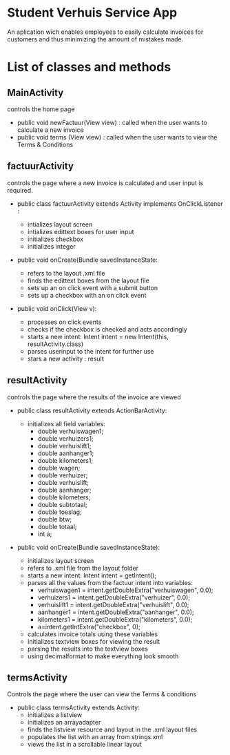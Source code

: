 # Student Verhuis Service App #

An aplication wich enables employees to easily calculate invoices for customers and thus minimizing the amount of mistakes made.

# List of classes and methods #

## MainActivity ##

controls the home page



- public void newFactuur(View view) : called when the user wants to calculate a new invoice
- public void terms (View view) : called when the user wants to view the Terms & Conditions

## factuurActivity ##

controls the page where a new invoice is calculated and user input is required.

- public class factuurActivity extends Activity implements OnClickListener :	
	
	- intializes layout screen
	- intializes edittext boxes for user input
	- initializes checkbox
	- initializes integer
	
	
- public void onCreate(Bundle savedInstanceState:
	
	- refers to the layout .xml file
	- finds the edittext boxes from the layout file
	- sets up an on click event with a submit button
	- sets up a checkbox with an on click event

-  public void onClick(View v):
	
	- processes on click events
	- checks if the checkbox is checked and acts accordingly
	- starts a new intent: Intent intent = new Intent(this, resultActivity.class)
	- parses userinput to the intent for further use
	- stars a new activity : result

## resultActivity ##
controls the page where the results of the invoice are viewed

- public class resultActivity extends ActionBarActivity:
	
	
	- initializes all field variables:
		- double verhuiswagen1;
    	- double verhuizers1;
    	- double verhuislift1;
    	- double aanhanger1;
    	- double kilometers1;
    	- double wagen;
    	- double verhuizer;
    	- double verhuislift;
    	- double aanhanger;
    	- double kilometers;
    	- double subtotaal;
    	- double toeslag;
    	- double btw;
    	- double totaal;
    	- int a; 
	
	
- public void onCreate(Bundle savedInstanceState):
	- initializes layout screen
	- refers to .xml file from the layout folder
	- starts a new intent: Intent intent = getIntent();
	- parses all the values from the factuur intent into variables:
		- verhuiswagen1 = intent.getDoubleExtra("verhuiswagen", 0.0);
		- verhuizers1 = intent.getDoubleExtra("verhuizer", 0.0);
		- verhuislift1 = intent.getDoubleExtra("verhuislift", 0.0);
        - aanhanger1 = intent.getDoubleExtra("aanhanger", 0.0);
        - kilometers1 = intent.getDoubleExtra("kilometers", 0.0);
        - a=intent.getIntExtra("checkbox", 0);
	- calculates invoice totals using these variables    
	- initializes textview boxes for viewing the result
	- parsing the results into the textview boxes
	- using decimalformat to make everything look smooth
	

## termsActivity 	

Controls the page where the user can view the Terms & conditions

- public class termsActivity extends Activity:
	- initializes a listview
	- initializes an arrayadapter
	- finds the listview resource and layout in the .xml layout files
	- populates the list with an array from strings.xml
	- views the list in a scrollable linear layout	   

